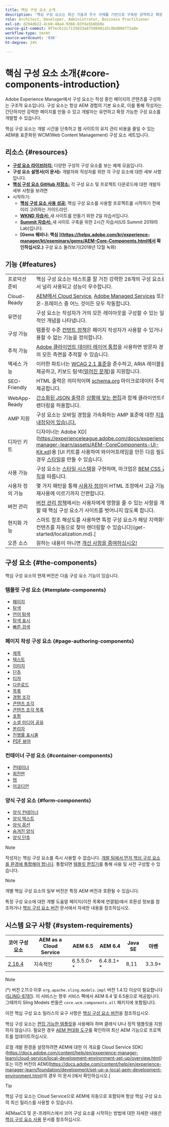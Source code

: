 ```yaml
---
title: 핵심 구성 요소 소개
description: '핵심 구성 요소는 최신 기술과 우수 사례를 기반으로 구축된 강력하고 확장 가능한 기본 구성 요소를 제공합니다. '
role: Architect, Developer, Administrator, Business Practitioner
exl-id: d294db22-4cb0-48a4-9366-03fda5b8bb8e
source-git-commit: 9f7ecb12c7135033a87508901a5c8bd006f72a0e
workflow-type: tm+mt
source-wordcount: '936'
ht-degree: 24%

---
```


# 핵심 구성 요소 소개{#core-components-introduction}

Adobe Experience Manager에서 구성 요소는 작성 중인 페이지의 콘텐츠를 구성하는 구조적 요소입니다. 구성 요소는 항상 AEM 경험의 기본 요소로, 이를 통해 작성자는 간단하지만 강력한 페이지를 만들 수 있고 개발자는 유연하고 확장 가능한 구성 요소를 개발할 수 있습니다.

핵심 구성 요소는 개발 시간을 단축하고 웹 사이트의 유지 관리 비용을 줄일 수 있는 AEM용 표준화된 WCM(Web Content Management) 구성 요소 세트입니다.

## 리소스 {#resources}

* **[구성 요소 라이브러리:](https://www.adobe.com/go/aem_cmp_library)** 다양한 구성의 구성 요소를 보는 예제 모음입니다.
* **구성 요소 설명서(이 문서):** 개발자와 작성자를 위한 각 구성 요소에 대한 세부 사항입니다.
* **[핵심 구성 요소 GitHub 저장소:](https://github.com/adobe/aem-core-wcm-components)** 각 구성 요소 및 프로젝트 다운로드에 대한 개발자 세부 사항을 보려면
* 시작하기:
   * **[핵심 구성 요소 사용 성공:](/help/developing/success.md)** 핵심 구성 요소를 사용할 프로젝트를 시작하기 전에 미리 고려하는 가이드라인.
   * **[WKND 자습서: ](https://docs.adobe.com/content/help/en/experience-manager-learn/getting-started-wknd-tutorial-develop/overview.html)** 새 사이트를 만들기 위한 2일 자습서입니다.
   * **[Summit 자습서: ](https://expleague.azureedge.net/labs/L767/index.html)** 새 사이트 구축을 위한 2시간 자습서(US Summit 2019의 Lab)입니다.
   * **[Gems 웨비나: 핵심 ](https://helpx.adobe.com/kr/experience-manager/kt/eseminars/gems/AEM-Core-Components.html에서 확인하십시오.)** 구성 요소 둘러보기(2018년 12월 녹화)

## 기능 {#features}

|  |  |
|---|---|
| 프로덕션 준비 | 핵심 구성 요소는 테스트를 잘 거친 강력한 28개의 구성 요소로서 널리 사용되고 성능이 우수합니다. |
| Cloud-Ready | [AEM에서 Cloud Service](https://docs.adobe.com/content/help/en/experience-manager-cloud-service/landing/home.html), [Adobe Managed Services](https://github.com/adobe/aem-project-archetype/tree/master/src/main/archetype/dispatcher.ams) 또는 온-프레미스 중 어느 것이든 모두 작동합니다. |
| 유연성 | 구성 요소는 작성자가 거의 모든 레이아웃을 구성할 수 있는 일반적인 개념을 나타냅니다. |
| 구성 가능 | 템플릿 수준 [컨텐트 정책](https://docs.adobe.com/content/help/en/experience-manager-cloud-service/implementing/components-templates/templates.html#content-policies)은 페이지 작성자가 사용할 수 있거나 사용할 수 없는 기능을 정의합니다. |
| 추적 가능 | [Adobe 클라이언트 데이터 레이어 통합](/help/developing/data-layer/overview.md)을 사용하면 방문자 경험의 모든 측면을 추적할 수 있습니다. |
| 액세스 가능 | 이러한 파트너는 [WCAG 2.1 표준](https://www.w3.org/TR/WCAG21/)을 준수하고, ARIA 레이블을 제공하고, 키보드 탐색([알려진 문제](https://github.com/adobe/aem-core-wcm-components/issues?utf8=✓&amp;q=is%3Aissue+is%3Aopen+accessibility+in%3Attle))을 지원합니다. |
| SEO-Friendly | HTML 출력은 의미적이며 [schema.org](https://schema.org) 마이크로데이터 주석을 제공합니다. |
| WebApp-Ready | [간소화된 JSON 출력](https://docs.adobe.com/content/help/en/experience-manager-learn/foundation/development/develop-sling-model-exporter.html)은 [상황에 맞는 편집](https://docs.adobe.com/content/help/en/experience-manager-learn/sites/spa-editor/spa-editor-framework-feature-video-use.html)과 함께 클라이언트측 렌더링을 허용합니다. |
| AMP 지원 | 구성 요소는 모바일 경험을 가속화하는 AMP 표준에 대한 [지원이 내장되어 있습니다.](/help/developing/amp.md) |
| 디자인 키트 | 디자이너는 Adobe XD](https://experienceleague.adobe.com/docs/experience-manager-learn/assets/AEM-CoreComponents-UI-Kit.xd)용 [UI 키트를 사용하여 와이어프레임을 만든 다음 필요한 경우 [스타일](https://github.com/adobe/aem-guides-wknd/releases/download/aem-guides-wknd-0.0.2/AEM_UI-kit-WKND.xd)을 만들 수 있습니다. |
| 사용 가능 | 구성 요소는 [스타일 시스템](https://docs.adobe.com/content/help/en/experience-manager-cloud-service/implementing/components-templates/style-system.html)을 구현하며, 마크업은 [BEM CSS 규칙](http://getbem.com/)을 따릅니다. |
| 사용자 정의 가능 | 몇 가지 패턴을 통해 [사용자 정의](developing/customizing.md)이 HTML 조정에서 고급 기능 재사용에 이르기까지 간편합니다. |
| 버전 관리 | [버전 관리 정책](https://github.com/adobe/aem-core-wcm-components/wiki/Versioning-policies)에서는 사용자에게 영향을 줄 수 있는 사항을 개선할 때 핵심 구성 요소가 사이트를 벗어나지 않도록 합니다. |
| 현지화 가능 | 스마트 참조 해상도를 사용하면 특정 구성 요소가 해당 지역화된 컨텐츠를 자동으로 찾아 렌더링할 수 있습니다](get-started/localization.md).[ |
| 오픈 소스 | 원하는 내용이 아니면 [개선 사항을 증여하십시오!](https://github.com/adobe/aem-core-wcm-components/blob/master/CONTRIBUTING.md) |

## 구성 요소 {#the-components}

핵심 구성 요소의 현재 버전은 다음 구성 요소 기능이 있습니다.

### 템플릿 구성 요소 {#template-components}

* [페이지](components/page.md)
* [탐색](components/navigation.md)
* [언어 탐색](components/language-navigation.md)
* [탐색 표시](components/breadcrumb.md)
* [빠른 검색](components/quick-search.md)

### 페이지 작성 구성 요소 {#page-authoring-components}

* [제목](components/title.md)
* [텍스트](components/text.md)
* [이미지](components/image.md)
* [단추](components/button.md)
* [티저](components/teaser.md)
* [다운로드](components/download.md)
* [목록](components/list.md)
* [경험 조각](components/experience-fragment.md)
* [콘텐츠 조각](components/content-fragment-component.md)
* [콘텐츠 조각 목록](components/content-fragment-list.md)
* [포함](components/embed.md)
* [소셜 미디어 공유](components/sharing.md)
* [분리자](components/separator.md)
* [진행률 표시줄](components/progress-bar.md)
* [PDF 뷰어](components/pdf-viewer.md)

### 컨테이너 구성 요소 {#container-components}

* [컨테이너](components/container.md)
* [회전판](components/carousel.md)
* [탭](components/tabs.md)
* [어코디언](components/accordion.md)

### 양식 구성 요소 {#form-components}

* [양식 컨테이너](components/forms/form-container.md)
* [양식 텍스트](components/forms/form-text.md)
* [양식 옵션](components/forms/form-options.md)
* [숨겨진 양식](components/forms/form-hidden.md)
* [양식 단추](components/forms/form-button.md)

>[!NOTE]
>
>작성자는 핵심 구성 요소를 즉시 사용할 수 없습니다. [개발 팀에서 먼저 핵심 구성 요소를 환경에 통합해야 합니다](get-started/using.md). 통합되면 [템플릿 편집기](https://docs.adobe.com/content/help/en/experience-manager-cloud-service/sites/authoring/features/templates.html)를 통해 사용 및 사전 구성할 수 있습니다.

>[!NOTE]
>
>개별 핵심 구성 요소의 일부 버전은 특정 AEM 버전과 호환될 수 있습니다.
>
>특정 구성 요소에 대한 개별 도움말 페이지(이전 목록에 연결됨)에서 호환성 정보를 참조하거나 [핵심 구성 요소 버전](versions.md) 문서에서 자세한 내용을 참조하십시오.

## 시스템 요구 사항 {#system-requirements}

| 코어 구성 요소 | AEM as a Cloud Service | AEM 6.5 | AEM 6.4 | Java SE | 마벤 |
|---------|---------|---------|---------|---------|---------|
| [2.16.4](https://github.com/adobe/aem-core-wcm-components/releases/tag/core.wcm.components.reactor-2.16.4) | 지속적인 | 6.5.5.0+ * | 6.4.8.1+ * | 8,11 | 3.3.9+ |

>[!NOTE]
>
>(*) 버전 2.11.0 이후 `org.apache.sling.models.impl` 버전 1.4.12 이상이 필요합니다([SLING-8781](https://issues.apache.org/jira/browse/SLING-8781)). 이 서비스는 향후 서비스 팩에서 AEM 6.4 및 6.5용으로 제공됩니다. 그때까지 Sling Models 번들은 `core.wcm.components.all` 패키지에 포함됩니다.

이전 핵심 구성 요소 릴리스의 요구 사항은 [핵심 구성 요소 버전](versions.md)을 참조하십시오.

핵심 구성 요소는 [편집 가능한 템플릿](https://docs.adobe.com/content/help/en/experience-manager-learn/sites/page-authoring/template-editor-feature-video-use.html)을 사용해야 하며 클래식 UI나 정적 템플릿을 지원하지 않습니다. 필요한 경우 [AEM 현대화 도구](https://opensource.adobe.com/aem-modernize-tools/pages/tools.html)를 확인하여 최신 AEM 기능으로 프로젝트를 업데이트하십시오.

로컬 개발 환경을 설정하려면 AEM에 대한 이 개요를 Cloud Service SDK](https://docs.adobe.com/content/help/en/experience-manager-learn/cloud-service/local-development-environment-set-up/overview.html) 또는 이전 버전의 AEM](https://docs.adobe.com/content/help/en/experience-manager-learn/foundation/development/set-up-a-local-aem-development-environment.html)의 경우 이 문서 [에서 확인하십시오.[

>[!TIP]
>
>핵심 구성 요소는 Cloud Service으로 AEM에 자동으로 포함되며 항상 핵심 구성 요소의 최신 릴리스를 사용할 수 있습니다.
>
>AEMaaCS 및 온-프레미스에서 코어 구성 요소를 시작하는 방법에 대한 자세한 내용은 [핵심 구성 요소 사용](/help/get-started/using.md) 문서를 참조하십시오.
